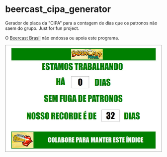 # beercast_cipa_generator
Gerador de placa da "CIPA" para  a contagem de dias que os patronos não saem do grupo. Just for fun project.


O [Beercast Brasil](https://beercast.com.br/) não endossa ou apoia este programa. 


![](https://github.com/macintoxic/beercast_cipa_generator/blob/master/CipaPlacarGenerator/cipa_gen.jpg?raw=true)
